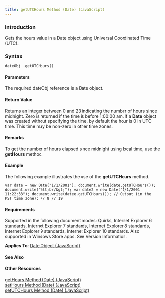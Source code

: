 ```yaml
---
title: getUTCHours Method (Date) (JavaScript)
---
```


### Introduction 

 Gets the hours value in a Date object using Universal Coordinated Time (UTC).

### Syntax 

```
dateObj .getUTCHours()
```

#### Parameters 

<div id="parametersSection" class="section" name="collapseableSection" style="">
  <p xmlns:util="util">
    The required <span class="parameter" sdata="paramReference">dateObj</span> reference is a <span sdata="langKeyword" value="Date"><span class="keyword">Date</span></span> object.
  </p>
</div>

#### Return Value 

<div id="returnValueSection" class="section" name="collapseableSection" style="">
  <p xmlns:util="util">
    Returns an integer between 0 and 23 indicating the number of hours since midnight. Zero is returned if the time is before 1:00:00 am. If a <b>Date</b> object was created without specifying the
    time, by default the hour is 0 in UTC time. This time may be non-zero in other time zones.
  </p>
</div>

#### Remarks 

<div id="languageReferenceRemarksSection" class="section" name="collapseableSection" style="">
  <p xmlns:util="util">
    To get the number of hours elapsed since midnight using local time, use the <b>getHours</b> method.
  </p>
</div>

#### Example 

<p xmlns:util="util">
  The following example illustrates the use of the <b>getUTCHours</b> method.
</p>

```
var date = new Date("1/1/2001"); document.write(date.getUTCHours()); document.write("&lt;br/&gt;"); var date2 = new Date("1/1/2001 11:22:33"); document.write(datee.getUTCHours()); // Output (in the
PST time zone): // 8 // 19
```

#### Requirements 

<div id="requirementsTitleSection" class="section" name="collapseableSection" style="">
  <p xmlns:util="util"></p>
  <p>
    Supported in the following document modes: Quirks, Internet Explorer 6 standards, Internet Explorer 7 standards, Internet Explorer 8 standards, Internet Explorer 9 standards, Internet Explorer 10
    standards. Also supported in Windows Store apps. See Version Information.
  </p>
  <p xmlns:util="util">
    <b>Applies To</b>: <span sdata="link"><a href="ce2202bb-7ec9-4f5a-bf48-3a04feff283e.htm">Date Object (JavaScript)</a></span>
  </p>
</div>

#### See Also 

<div id="seeAlsoSection" class="section" name="collapseableSection" style="">
  <h4 class="subHeading">
    Other Resources
  </h4>
  <div class="seeAlsoStyle">
    <span sdata="link" xmlns:util="util"><a href="c3936496-a213-4d15-b308-d53926ed310c.htm">getHours Method (Date) (JavaScript)</a></span>
  </div>
  <div class="seeAlsoStyle">
    <span sdata="link" xmlns:util="util"><a href="460f742d-f8d2-4874-9d07-2fb969fef066.htm">setHours Method (Date) (JavaScript)</a></span>
  </div>
  <div class="seeAlsoStyle">
    <span sdata="link" xmlns:util="util"><a href="257e36fd-fb06-4a4d-8634-d66a020a1511.htm">setUTCHours Method (Date) (JavaScript)</a></span>
  </div>
</div>

